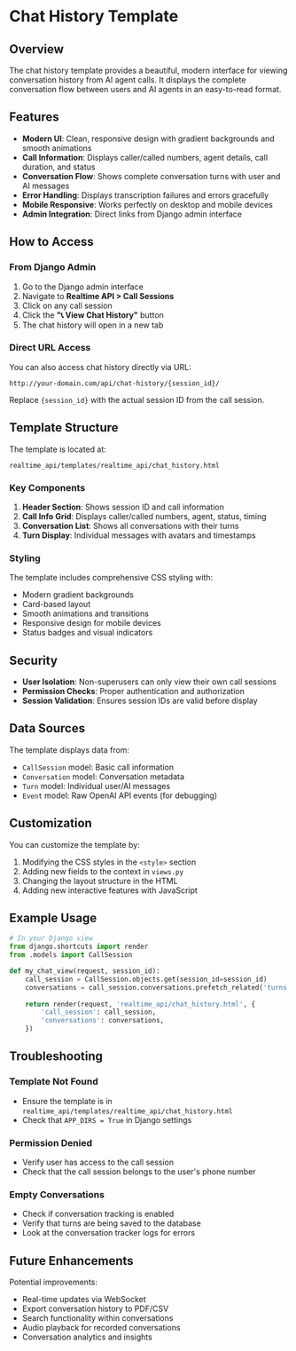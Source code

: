 # Chat History Template

## Overview

The chat history template provides a beautiful, modern interface for viewing conversation history from AI agent calls. It displays the complete conversation flow between users and AI agents in an easy-to-read format.

## Features

- **Modern UI**: Clean, responsive design with gradient backgrounds and smooth animations
- **Call Information**: Displays caller/called numbers, agent details, call duration, and status
- **Conversation Flow**: Shows complete conversation turns with user and AI messages
- **Error Handling**: Displays transcription failures and errors gracefully
- **Mobile Responsive**: Works perfectly on desktop and mobile devices
- **Admin Integration**: Direct links from Django admin interface

## How to Access

### From Django Admin

1. Go to the Django admin interface
2. Navigate to **Realtime API > Call Sessions**
3. Click on any call session
4. Click the **"📞 View Chat History"** button
5. The chat history will open in a new tab

### Direct URL Access

You can also access chat history directly via URL:

```
http://your-domain.com/api/chat-history/{session_id}/
```

Replace `{session_id}` with the actual session ID from the call session.

## Template Structure

The template is located at:
```
realtime_api/templates/realtime_api/chat_history.html
```

### Key Components

1. **Header Section**: Shows session ID and call information
2. **Call Info Grid**: Displays caller/called numbers, agent, status, timing
3. **Conversation List**: Shows all conversations with their turns
4. **Turn Display**: Individual messages with avatars and timestamps

### Styling

The template includes comprehensive CSS styling with:
- Modern gradient backgrounds
- Card-based layout
- Smooth animations and transitions
- Responsive design for mobile devices
- Status badges and visual indicators

## Security

- **User Isolation**: Non-superusers can only view their own call sessions
- **Permission Checks**: Proper authentication and authorization
- **Session Validation**: Ensures session IDs are valid before display

## Data Sources

The template displays data from:
- `CallSession` model: Basic call information
- `Conversation` model: Conversation metadata
- `Turn` model: Individual user/AI messages
- `Event` model: Raw OpenAI API events (for debugging)

## Customization

You can customize the template by:
1. Modifying the CSS styles in the `<style>` section
2. Adding new fields to the context in `views.py`
3. Changing the layout structure in the HTML
4. Adding new interactive features with JavaScript

## Example Usage

```python
# In your Django view
from django.shortcuts import render
from .models import CallSession

def my_chat_view(request, session_id):
    call_session = CallSession.objects.get(session_id=session_id)
    conversations = call_session.conversations.prefetch_related('turns').all()
    
    return render(request, 'realtime_api/chat_history.html', {
        'call_session': call_session,
        'conversations': conversations,
    })
```

## Troubleshooting

### Template Not Found
- Ensure the template is in `realtime_api/templates/realtime_api/chat_history.html`
- Check that `APP_DIRS = True` in Django settings

### Permission Denied
- Verify user has access to the call session
- Check that the call session belongs to the user's phone number

### Empty Conversations
- Check if conversation tracking is enabled
- Verify that turns are being saved to the database
- Look at the conversation tracker logs for errors

## Future Enhancements

Potential improvements:
- Real-time updates via WebSocket
- Export conversation history to PDF/CSV
- Search functionality within conversations
- Audio playback for recorded conversations
- Conversation analytics and insights

